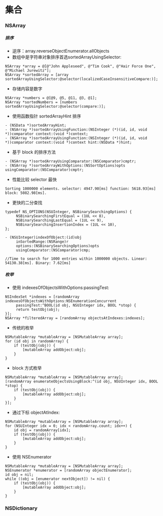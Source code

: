 # 集合

### NSArray

##### 排序

* 逆序：array.reverseObjectEnumerator.allObjects
* 数组中是字符串对象排序首选sortedArrayUsingSelector:

```
NSArray *array = @[@"John Appleseed", @"Tim Cook", @"Hair Force One", @"Michael Jurewitz"];
NSArray *sortedArray = [array sortedArrayUsingSelector:@selector(localizedCaseInsensitiveCompare:)];
```

* 存储内容是数字

```
NSArray *numbers = @[@9, @5, @11, @3, @1];
NSArray *sortedNumbers = [numbers sortedArrayUsingSelector:@selector(compare:)];
```

* 使用函数指针 sortedArrayHint 排序

```
- (NSData *)sortedArrayHint;
- (NSArray *)sortedArrayUsingFunction:(NSInteger (*)(id, id, void *))comparator context:(void *)context;
- (NSArray *)sortedArrayUsingFunction:(NSInteger (*)(id, id, void *))comparator context:(void *)context hint:(NSData *)hint;
```

* 基于 block 的排序方法

```
- (NSArray *)sortedArrayUsingComparator:(NSComparator)cmptr;
- (NSArray *)sortedArrayWithOptions:(NSSortOptions)opts usingComparator:(NSComparator)cmptr;
```

* 性能比较 selector 最快

```
Sorting 1000000 elements. selector: 4947.90[ms] function: 5618.93[ms] block: 5082.98[ms].
```

* 更快的二分查找

```
typedef NS_OPTIONS(NSUInteger, NSBinarySearchingOptions) {
     NSBinarySearchingFirstEqual = (1UL << 8),
     NSBinarySearchingLastEqual = (1UL << 9),
     NSBinarySearchingInsertionIndex = (1UL << 10),
};

- (NSUInteger)indexOfObject:(id)obj
     inSortedRange:(NSRange)r
     options:(NSBinarySearchingOptions)opts
     usingComparator:(NSComparator)cmp;

//Time to search for 1000 entries within 1000000 objects. Linear: 54130.38[ms]. Binary: 7.62[ms]
```

##### 枚举

* 使用 indexesOfObjectsWithOptions:passingTest:

```
NSIndexSet *indexes = [randomArray indexesOfObjectsWithOptions:NSEnumerationConcurrent
     passingTest:^BOOL(id obj, NSUInteger idx, BOOL *stop) {
     return testObj(obj);
}];
NSArray *filteredArray = [randomArray objectsAtIndexes:indexes];
```

* 传统的枚举

```
NSMutableArray *mutableArray = [NSMutableArray array];
for (id obj in randomArray) {
    if (testObj(obj)) {
        [mutableArray addObject:obj];
    }
}
```

* block 方式枚举

```
NSMutableArray *mutableArray = [NSMutableArray array];
[randomArray enumerateObjectsUsingBlock:^(id obj, NSUInteger idx, BOOL *stop) {
    if (testObj(obj)) {
        [mutableArray addObject:obj];
    }
}];
```

* 通过下标 objectAtIndex:

```
NSMutableArray *mutableArray = [NSMutableArray array];
for (NSUInteger idx = 0; idx < randomArray.count; idx++) {
    id obj = randomArray[idx];
    if (testObj(obj)) {
        [mutableArray addObject:obj];
    }
}
```

* 使用 NSEnumerator

```
NSMutableArray *mutableArray = [NSMutableArray array];
NSEnumerator *enumerator = [randomArray objectEnumerator];
id obj = nil;
while ((obj = [enumerator nextObject]) != nil) {
    if (testObj(obj)) {
        [mutableArray addObject:obj];
    }
}
```

### NSDictionary



